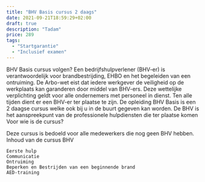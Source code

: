 ```yaml
---
title: "BHV Basis cursus 2 daags"
date: 2021-09-21T18:59:29+02:00
draft: true
description: "Tadam"
price: 289
tags:
  - "Startgarantie"
  - "Inclusief examen"
---
```


BHV Basis cursus volgen? Een bedrijfshulpverlener (BHV-er) is verantwoordelijk voor brandbestrijding, EHBO en het begeleiden van een ontruiming. De Arbo-wet eist dat iedere werkgever de veiligheid op de werkplaats kan garanderen door middel van BHV-ers. Deze wettelijke verplichting geldt voor alle ondernemers met personeel in dienst. Ten alle tijden dient er een BHV-er ter plaatse te zijn. De opleiding BHV Basis is een 2 daagse cursus welke ook bij u in de buurt gegeven kan worden. De BHV is het aanspreekpunt van de professionele hulpdiensten die ter plaatse komen
Voor wie is de cursus?

Deze cursus is bedoeld voor alle medewerkers die nog geen BHV hebben.
Inhoud van de cursus BHV

    Eerste hulp
    Communicatie
    Ontruiming
    Beperken en Bestrijden van een beginnende brand
    AED-training

